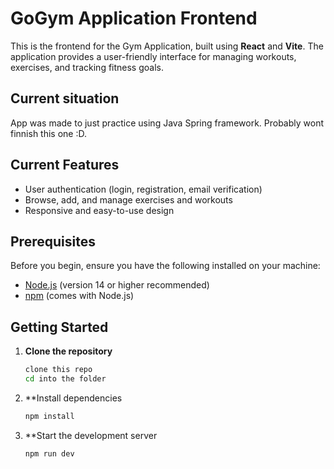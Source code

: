 # GoGym Application Frontend

This is the frontend for the Gym Application, built using **React** and **Vite**. The application provides a user-friendly interface for managing workouts, exercises, and tracking fitness goals. 

## Current situation
  App was made to just practice using Java Spring framework. Probably wont finnish this one :D.

## Current Features
- User authentication (login, registration, email verification)
- Browse, add, and manage exercises and workouts
- Responsive and easy-to-use design

## Prerequisites
Before you begin, ensure you have the following installed on your machine:
- [Node.js](https://nodejs.org/) (version 14 or higher recommended)
- [npm](https://www.npmjs.com/) (comes with Node.js)

## Getting Started

1. **Clone the repository**
   ```bash
   clone this repo
   cd into the folder
2. **Install dependencies
   ```bash
   npm install
4. **Start the development server
   ```bash
   npm run dev
